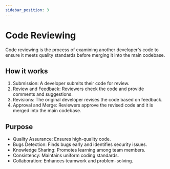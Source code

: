 ```yaml
---
sidebar_position: 3
---
```


# Code Reviewing

Code reviewing is the process of examining another developer's code to ensure it
meets quality standards before merging it into the main codebase.

## How it works

1. Submission: A developer submits their code for review.
2. Review and Feedback: Reviewers check the code and provide comments and
   suggestions.
3. Revisions: The original developer revises the code based on feedback.
4. Approval and Merge: Reviewers approve the revised code and it is merged into
   the main codebase.

## Purpose

- Quality Assurance: Ensures high-quality code.
- Bugs Detection: Finds bugs early and identifies security issues.
- Knowledge Sharing: Promotes learning among team members.
- Consistency: Maintains uniform coding standards.
- Collaboration: Enhances teamwork and problem-solving.
